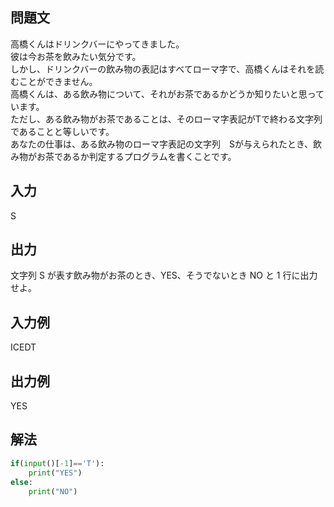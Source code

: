 ## 問題文
高橋くんはドリンクバーにやってきました。  
彼は今お茶を飲みたい気分です。  
しかし、ドリンクバーの飲み物の表記はすべてローマ字で、高橋くんはそれを読むことができません。  
高橋くんは、ある飲み物について、それがお茶であるかどうか知りたいと思っています。  
ただし、ある飲み物がお茶であることは、そのローマ字表記がTで終わる文字列であることと等しいです。  
あなたの仕事は、ある飲み物のローマ字表記の文字列　Sが与えられたとき、飲み物がお茶であるか判定するプログラムを書くことです。　　
## 入力
S
## 出力
文字列 S が表す飲み物がお茶のとき、YES、そうでないとき NO と 1 行に出力せよ。
## 入力例
ICEDT
## 出力例
YES
## 解法

```python
if(input()[-1]=='T'):
    print("YES")
else:
    print("NO")